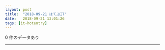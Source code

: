```yaml
---
layout: post
title:  "2018-09-21 はてぶIT"
date:   2018-09-21 13:01:26
tags: [it-hotentry]
---
```

0 件のデータあり

<hr>
